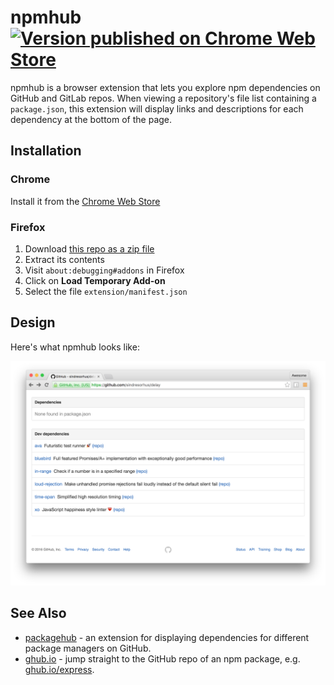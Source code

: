 # npmhub [![Version published on Chrome Web Store](https://img.shields.io/chrome-web-store/v/kbbbjimdjbjclaebffknlabpogocablj.svg)](https://chrome.google.com/webstore/detail/npmhub/kbbbjimdjbjclaebffknlabpogocablj)

npmhub is a browser extension that lets you explore npm dependencies on GitHub and GitLab repos. When viewing a repository's file list containing a `package.json`, this extension will display links and descriptions for each dependency at the bottom of the page.

## Installation

### Chrome

Install it from the [Chrome Web Store](https://chrome.google.com/webstore/detail/npmhub/kbbbjimdjbjclaebffknlabpogocablj)

### Firefox

1. Download [this repo as a zip file](https://github.com/npmhub/npmhub/archive/master.zip)
2. Extract its contents
3. Visit `about:debugging#addons` in Firefox
4. Click on **Load Temporary Add-on**
5. Select the file `extension/manifest.json`

## Design

Here's what npmhub looks like:

![npmhub on Chrome](assets/npm-hub-screenshot.png)

## See Also

- [packagehub](https://github.com/BrainMaestro/packagehub) - an extension for displaying dependencies for different package managers on GitHub.
- [ghub.io](http://ghub.io) - jump straight to the GitHub repo of an npm package, e.g. [ghub.io/express](http://ghub.io/express).
